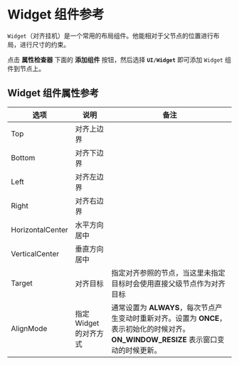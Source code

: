 # Widget 组件参考

`Widget`（对齐挂机）是一个常用的布局组件。他能相对于父节点的位置进行布局，进行尺寸的约束。

点击 **属性检查器** 下面的 **添加组件** 按钮，然后选择 **`UI/Widget`** 即可添加 `Widget` 组件到节点上。

## Widget 组件属性参考

| 选项             | 说明                 | 备注 |
| ---------------- | -------------------- | ---- |
| Top              | 对齐上边界           |      |
| Bottom           | 对齐下边界           |      |
| Left             | 对齐左边界           |      |
| Right            | 对齐右边界           |      |
| HorizontalCenter | 水平方向居中         |      |
| VerticalCenter   | 垂直方向居中         |      |
| Target           | 对齐目标             |   指定对齐参照的节点，当这里未指定目标时会使用直接父级节点作为对齐目标   |
| AlignMode        | 指定Widget的对齐方式 |   通常设置为 **ALWAYS**，每次节点产生变动时重新对齐。设置为 **ONCE**，表示初始化的时候对齐。**ON_WINDOW_RESIZE** 表示窗口变动的时候更新。 |

